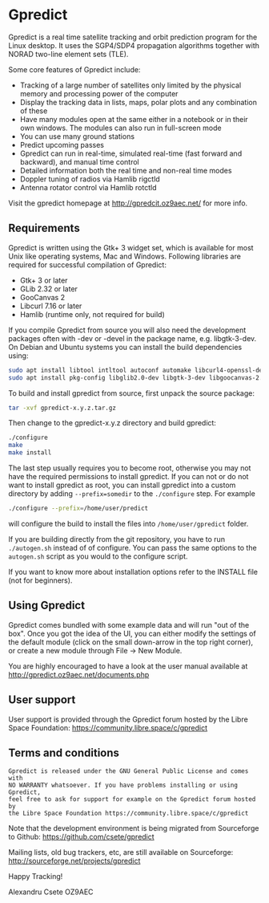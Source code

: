 # Gpredict

Gpredict is a real time satellite tracking and orbit prediction program
for the Linux desktop. It uses the SGP4/SDP4 propagation algorithms together
with NORAD two-line element sets (TLE).

Some core features of Gpredict include:

- Tracking of a large number of satellites only limited by the physical
  memory and processing power of the computer
- Display the tracking data in lists, maps, polar plots and any combination
  of these
- Have many modules open at the same either in a notebook or in their own
  windows. The modules can also run in full-screen mode
- You can use many ground stations
- Predict upcoming passes
- Gpredict can run in real-time, simulated real-time (fast forward and
  backward), and manual time control
- Detailed information both the real time and non-real time modes
- Doppler tuning of radios via Hamlib rigctld
- Antenna rotator control via Hamlib rotctld

Visit the gpredict homepage at http://gpredcit.oz9aec.net/ for more info.


Requirements
------------

Gpredict is written using the Gtk+ 3 widget set, which is available for most
Unix like operating systems, Mac and Windows. Following libraries are required
for successful compilation of Gpredict:

- Gtk+ 3 or later
- GLib 2.32 or later
- GooCanvas 2
- Libcurl 7.16 or later
- Hamlib (runtime only, not required for build)

If you compile Gpredict from source you will also need the development packages
often with -dev or -devel in the package name, e.g. libgtk-3-dev. On Debian and
Ubuntu systems you can install the build dependencies using:

```sh
sudo apt install libtool intltool autoconf automake libcurl4-openssl-dev
sudo apt install pkg-config libglib2.0-dev libgtk-3-dev libgoocanvas-2.0-dev
```


To build and install gpredict from source, first unpack the source package:

```sh
tar -xvf gpredict-x.y.z.tar.gz
```

Then change to the gpredict-x.y.z directory and build gpredict:

```sh
./configure
make
make install
```

The last step usually requires you to become root, otherwise you may not have
the required permissions to install gpredict. If you can not or do not want to
install gpredict as root, you can install gpredict into a custom directory by
adding `--prefix=somedir` to the `./configure` step. For example

```sh
./configure --prefix=/home/user/predict
```
  
will configure the build to install the files into `/home/user/gpredict` folder.

If you are building directly from the git repository, you have to run
`./autogen.sh` instead of of configure. You can pass the same options to the
`autogen.sh` script as you would to the configure script.

If you want to know more about installation options refer to the INSTALL file
(not for beginners).


Using Gpredict
--------------

Gpredict comes bundled with some example data and will run "out of the box".
Once you got the idea of the UI, you can either modify the settings of the
default module (click on the small down-arrow in the top right corner), or
create a new module through File -> New Module.

You are highly encouraged to have a look at the user manual available at
http://gpredict.oz9aec.net/documents.php


User support
------------

User support is provided through the Gpredict forum hosted by the Libre Space
Foundation: https://community.libre.space/c/gpredict


Terms and conditions
--------------------

```
Gpredict is released under the GNU General Public License and comes with
NO WARRANTY whatsoever. If you have problems installing or using Gpredict,
feel free to ask for support for example on the Gpredict forum hosted by
the Libre Space Foundation https://community.libre.space/c/gpredict
```


Note that the development environment is being migrated from Sourceforge to
Github: https://github.com/csete/gpredict

Mailing lists, old bug trackers, etc, are still available on Sourceforge:
http://sourceforge.net/projects/gpredict


Happy Tracking!

Alexandru Csete
OZ9AEC
